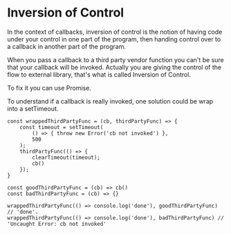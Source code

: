 # Inversion of Control

In the context of callbacks, inversion of control is the notion of having code under your control in one part of the program, then handing control over to a callback in another part of the program.

When you pass a callback to a third party vendor function you can't be sure that your callback will be invoked. Actually you are giving the control of the flow to external library, that's what is called Inversion of Control.

To fix it you can use Promise.

To understand if a callback is really invoked, one solution could be wrap into a setTimeout.

```
const wrappedThirdPartyFunc = (cb, thirdPartyFunc) => {
    const timeout = setTimeout(
        () => { throw new Error('cb not invoked') },
        500
    );
    thirdPartyFunc(() => {
        clearTimeout(timeout);
        cb()
    });
}

const goodThirdPartyFunc = (cb) => cb()
const badThirdPartyFunc = (cb) => {}

wrappedThirdPartyFunc(() => console.log('done'), goodThirdPartyFunc) // 'done'.
wrappedThirdPartyFunc(() => console.log('done'), badThirdPartyFunc) // 'Uncaught Error: cb not invoked'

```
